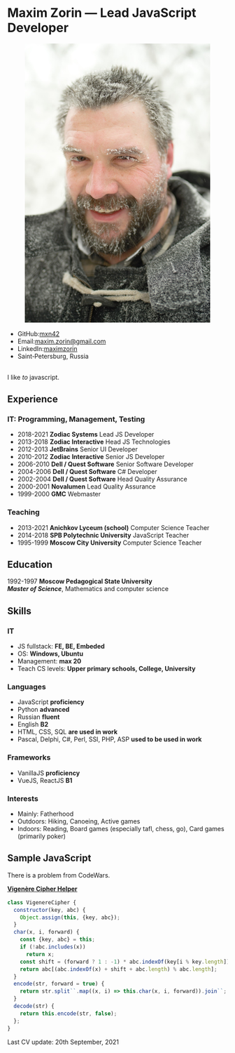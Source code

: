 # Maxim Zorin — **Lead JavaScript Developer**
<figure class="photo"><img src="mxn42-photo.jpg" alt="Maxim Zorin in winter"></figure>

<aside data-toc-label="Contacts">
<ul class="contacts">
<li>GitHub:<a href="https://github.com/mxn42">mxn42</a></li>
<li>Email:<a href="mailto:maxim.zorin@gmail.com">maxim.zorin@gmail.com</a></li>
<li>LinkedIn:<a href="https://www.linkedin.com/in/maximzorin/">maximzorin</a></li>
<li>Saint‑Petersburg,&nbsp;Russia</li>
</ul>
</aside>

<a data-toc-label="About me"></a>
\
I like _to_ javascript.

<a data-toc-label="Experience"></a>
## Experience

### IT: Programming, Management, Testing
- 2018-2021 **Zodiac Systems** Lead JS Developer
- 2013-2018 **Zodiac Interactive** Head JS Technologies
- 2012-2013 **JetBrains** Senior UI Developer
- 2010-2012 **Zodiac Interactive** Senior JS Developer
- 2006-2010 **Dell / Quest Software** Senior Software Developer
- 2004-2006 **Dell / Quest Software** C# Developer
- 2002-2004 **Dell / Quest Software** Head Quality Assurance
- 2000-2001 **Novalumen** Lead Quality Assurance
- 1999-2000 **GMC** Webmaster

### Teaching
- 2013-2021 **Anichkov Lyceum (school)** Computer Science Teacher
- 2014-2018 **SPB Polytechnic University** JavaScript Teacher
- 1995-1999 **Moscow City University** Computer Science Teacher

<a data-toc-label="Education"></a>
## Education

1992-1997 **Moscow Pedagogical State University** \
_**Master of Science**_, Mathematics and computer science

<a data-toc-label="Skills"></a>
## Skills

### IT
- JS fullstack: **FE, BE, Embeded**
- OS: **Windows, Ubuntu**
- Management: **max 20**
- Teach CS levels: **Upper primary schools, College, University**

### Languages
- JavaScript **proficiency**
- Python **advanced**
- Russian **fluent**
- English **B2**
- HTML, CSS, SQL **are used in work**
- Pascal, Delphi, C#, Perl, SSI, PHP, ASP **used to be used in work**

### Frameworks
- VanillaJS  **proficiency**
- VueJS, ReactJS **B1**

### Interests
- Mainly: Fatherhood
- Outdoors: Hiking, Canoeing, Active games
- Indoors: Reading, Board games (especially tafl, chess, go), Сard games (primarily poker)

<a data-toc-label="Sample JS"></a>
## Sample JavaScript

There is a problem from CodeWars.

**[Vigenère Cipher Helper](https://www.codewars.com/kata/52d1bd3694d26f8d6e0000d3)**
```javascript
class VigenereCipher {
  constructor(key, abc) {
    Object.assign(this, {key, abc});
  }
  char(x, i, forward) {
    const {key, abc} = this;
    if (!abc.includes(x))
      return x;
    const shift = (forward ? 1 : -1) * abc.indexOf(key[i % key.length]);
    return abc[(abc.indexOf(x) + shift + abc.length) % abc.length];
  }
  encode(str, forward = true) {
    return str.split``.map((x, i) => this.char(x, i, forward)).join``;
  }
  decode(str) {
    return this.encode(str, false);
  };
}
```


<aside class="last-update">
  Last CV update: <time datetime="2021-09-20">20th September, 2021</time>
</aside>
